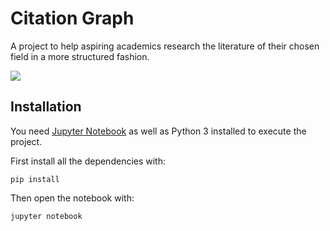 # Citation Graph

A project to help aspiring academics research the literature of their chosen field in a more structured fashion.

![](gephi.png)

## Installation

You need [Jupyter Notebook](https://jupyter.org/) as well as Python 3 installed to execute the project.

First install all the dependencies with:

```
pip install
```

Then open the notebook with:

```
jupyter notebook
```
